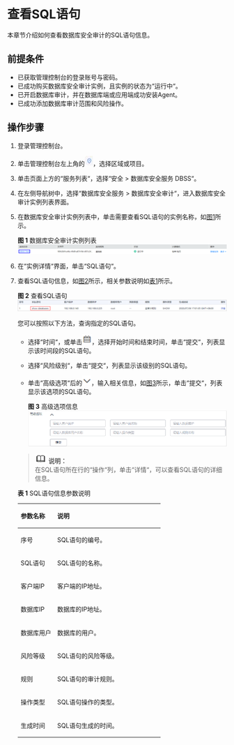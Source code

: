 # 查看SQL语句<a name="ZH-CN_TOPIC_0145057230"></a>

本章节介绍如何查看数据库安全审计的SQL语句信息。

## 前提条件<a name="section441811405410"></a>

-   已获取管理控制台的登录账号与密码。
-   已成功购买数据库安全审计实例，且实例的状态为“运行中“。
-   已开启数据库审计，并在数据库端或应用端成功安装Agent。
-   已成功添加数据库审计范围和风险操作。

## 操作步骤<a name="section16337113512514"></a>

1.  登录管理控制台。
2.  单击管理控制台左上角的![](figures/项目.png)，选择区域或项目。
3.  单击页面上方的“服务列表“，选择“安全  \>  数据库安全服务 DBSS“。
4.  在左侧导航树中，选择“数据库安全服务  \>  数据库安全审计“，进入数据库安全审计实例列表界面。
5.  在数据库安全审计实例列表中，单击需要查看SQL语句的实例名称，如[图1](#fig99553501795)所示。

    **图 1**  数据库安全审计实例列表<a name="fig99553501795"></a>  
    ![](figures/数据库安全审计实例列表.png "数据库安全审计实例列表")

6.  在“实例详情“界面，单击“SQL语句“。
7.  查看SQL语句信息，如[图2](#fig1748292125513)所示，相关参数说明如[表1](#table4295843716304)所示。

    **图 2**  查看SQL语句<a name="fig1748292125513"></a>  
    ![](figures/查看SQL语句.png "查看SQL语句")

    您可以按照以下方法，查询指定的SQL语句。

    -   选择“时间“，或单击![](figures/日历-14.png)，选择开始时间和结束时间，单击“提交“，列表显示该时间段的SQL语句。
    -   选择“风险级别“，单击“提交“，列表显示该级别的SQL语句。
    -   单击“高级选项“后的![](figures/下拉.png)，输入相关信息，如[图3](#fig1208529493)所示，单击“提交“，列表显示该选项的SQL语句。

        **图 3**  高级选项信息<a name="fig1208529493"></a>  
        ![](figures/高级选项信息.png "高级选项信息")


    >![](public_sys-resources/icon-note.gif) **说明：**   
    >在SQL语句所在行的“操作“列，单击“详情“，可以查看SQL语句的详细信息。  

    **表 1**  SQL语句信息参数说明

    <a name="table4295843716304"></a>
    <table><thead align="left"><tr id="row4338993216304"><th class="cellrowborder" valign="top" width="25.61%" id="mcps1.2.3.1.1"><p id="p2492361616304"><a name="p2492361616304"></a><a name="p2492361616304"></a>参数名称</p>
    </th>
    <th class="cellrowborder" valign="top" width="74.39%" id="mcps1.2.3.1.2"><p id="p554697916304"><a name="p554697916304"></a><a name="p554697916304"></a>说明</p>
    </th>
    </tr>
    </thead>
    <tbody><tr id="row8736194992614"><td class="cellrowborder" valign="top" width="25.61%" headers="mcps1.2.3.1.1 "><p id="p27371849182610"><a name="p27371849182610"></a><a name="p27371849182610"></a>序号</p>
    </td>
    <td class="cellrowborder" valign="top" width="74.39%" headers="mcps1.2.3.1.2 "><p id="p673724912620"><a name="p673724912620"></a><a name="p673724912620"></a>SQL语句的编号。</p>
    </td>
    </tr>
    <tr id="row3896937416304"><td class="cellrowborder" valign="top" width="25.61%" headers="mcps1.2.3.1.1 "><p id="p240275716304"><a name="p240275716304"></a><a name="p240275716304"></a>SQL语句</p>
    </td>
    <td class="cellrowborder" valign="top" width="74.39%" headers="mcps1.2.3.1.2 "><p id="p6040559116304"><a name="p6040559116304"></a><a name="p6040559116304"></a>SQL语句的名称。</p>
    </td>
    </tr>
    <tr id="row38169719100"><td class="cellrowborder" valign="top" width="25.61%" headers="mcps1.2.3.1.1 "><p id="p11817178103"><a name="p11817178103"></a><a name="p11817178103"></a>客户端IP</p>
    </td>
    <td class="cellrowborder" valign="top" width="74.39%" headers="mcps1.2.3.1.2 "><p id="p781717151012"><a name="p781717151012"></a><a name="p781717151012"></a>客户端的IP地址。</p>
    </td>
    </tr>
    <tr id="row121453182104"><td class="cellrowborder" valign="top" width="25.61%" headers="mcps1.2.3.1.1 "><p id="p8145151818109"><a name="p8145151818109"></a><a name="p8145151818109"></a>数据库IP</p>
    </td>
    <td class="cellrowborder" valign="top" width="74.39%" headers="mcps1.2.3.1.2 "><p id="p21451918111019"><a name="p21451918111019"></a><a name="p21451918111019"></a>数据库的IP地址。</p>
    </td>
    </tr>
    <tr id="row1675442617106"><td class="cellrowborder" valign="top" width="25.61%" headers="mcps1.2.3.1.1 "><p id="p875482618104"><a name="p875482618104"></a><a name="p875482618104"></a>数据库用户</p>
    </td>
    <td class="cellrowborder" valign="top" width="74.39%" headers="mcps1.2.3.1.2 "><p id="p12754192617103"><a name="p12754192617103"></a><a name="p12754192617103"></a>数据库的用户。</p>
    </td>
    </tr>
    <tr id="row1332204111319"><td class="cellrowborder" valign="top" width="25.61%" headers="mcps1.2.3.1.1 "><p id="p33321041237"><a name="p33321041237"></a><a name="p33321041237"></a>风险等级</p>
    </td>
    <td class="cellrowborder" valign="top" width="74.39%" headers="mcps1.2.3.1.2 "><p id="p189761521111719"><a name="p189761521111719"></a><a name="p189761521111719"></a>SQL语句的风险等级。</p>
    </td>
    </tr>
    <tr id="row0860165713317"><td class="cellrowborder" valign="top" width="25.61%" headers="mcps1.2.3.1.1 "><p id="p12331342414"><a name="p12331342414"></a><a name="p12331342414"></a>规则</p>
    </td>
    <td class="cellrowborder" valign="top" width="74.39%" headers="mcps1.2.3.1.2 "><p id="p17861057634"><a name="p17861057634"></a><a name="p17861057634"></a>SQL语句的审计规则。</p>
    </td>
    </tr>
    <tr id="row1319658616304"><td class="cellrowborder" valign="top" width="25.61%" headers="mcps1.2.3.1.1 "><p id="p6229055916304"><a name="p6229055916304"></a><a name="p6229055916304"></a>操作类型</p>
    </td>
    <td class="cellrowborder" valign="top" width="74.39%" headers="mcps1.2.3.1.2 "><p id="p1237050416304"><a name="p1237050416304"></a><a name="p1237050416304"></a>SQL语句操作的类型。</p>
    </td>
    </tr>
    <tr id="row091816547102"><td class="cellrowborder" valign="top" width="25.61%" headers="mcps1.2.3.1.1 "><p id="p1918135431014"><a name="p1918135431014"></a><a name="p1918135431014"></a>生成时间</p>
    </td>
    <td class="cellrowborder" valign="top" width="74.39%" headers="mcps1.2.3.1.2 "><p id="p10918155441015"><a name="p10918155441015"></a><a name="p10918155441015"></a>SQL语句生成的时间。</p>
    </td>
    </tr>
    </tbody>
    </table>


